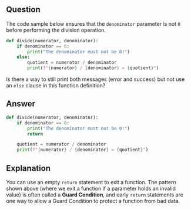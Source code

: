 ## Question

The code sample below ensures that the `denominator` parameter is not `0` before performing the division operation.

```python
def divide(numerator, denominator):
    if denominator == 0:
        print("The denominator must not be 0!")
    else:
        quotient = numerator / denominator
        print(f"{numerator} / {denominator} = {quotient}")


```

Is there a way to still print both messages (error and success) but not use an `else` clause in this function definition?

## Answer

```python
def divide(numerator, denominator):
    if denominator == 0:
        print("The denominator must not be 0!")
        return

    quotient = numerator / denominator
    print(f"{numerator} / {denominator} = {quotient}")

```

## Explanation

You can use an empty `return` statement to exit a function. The pattern shown above (where we exit a function if a parameter holds an invalid value) is often called a __Guard Condition__, and early `return` statements are one way to allow a Guard Condition to protect a function from bad data.

